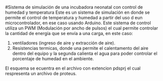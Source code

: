 #Sistema de simulación de una incubadora neonatal con control de humedad y temperatura
Este es un sistema de simulación en donde se permite el control de temperatura y humedad a partir del uso d eun microcontrolador, en ese caso usando Arduino.
Este sistema de control utiliza un PWM (Modulación por ancho de pulsos) el cual permite controlar la cantidad de energía que se envía a una carga, en este caso:
1. ventiladores (ingreso de aire y extracción de aire).
2. Resistencias termicas, donde una permite el calentamento del aire dentro del equipo y la segunda calienta el agua para poder controlar el porcentaje de humedad en el ambiente.

El esquema se ecuentra en el archivo con extencion pdsprj el cual respresenta un archivo de proteus.